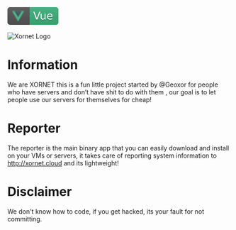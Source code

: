 ![](https://github.com/aleen42/badges/raw/master/src/vue.svg)

![Xornet Logo](https://cdn.discordapp.com/attachments/806300597338767450/840561743804891166/unknown.png)

# Information
We are XORNET this is a fun little project started by @Geoxor for people who have servers and don’t have shit to do with them , our goal is to let people use our servers for themselves for cheap!

# Reporter
The reporter is the main binary app that you can easily download and install on your VMs or servers, it takes care of reporting system information to http://xornet.cloud and its lightweight!

# Disclaimer
We don't know how to code, if you get hacked, its your fault for not committing.

